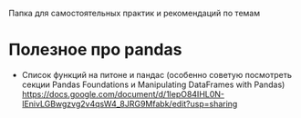 Папка для самостоятельных практик и рекомендаций по темам
 
# Полезное про pandas

- Список функций на питоне и пандас (особенно советую посмотреть секции Pandas Foundations и Manipulating DataFrames with Pandas) 
https://docs.google.com/document/d/1lepO84IHL0N-lEnivLGBwgzvg2v4qsW4_8JRG9Mfabk/edit?usp=sharing

